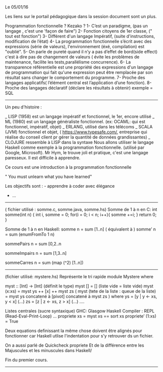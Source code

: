 Le 05/01/16

Les liens sur le portail pédagogique dans la session document sont un plus.

Programmation fonctionnelle ? Kezako ?
1- C’est un paradigme, (pas un langage , c'est une 'façon de faire")
2- Fonction citoyens de 1er classe, (" tout est fonction")
3- Différent d'un langage Impératif, (suite d'instructions, modification de l’état)
4- La programmation fonctionnelle s’écrit avec des expressions (série de valeurs), l'environnement (éxé, compilation) est "oublié".
5- On parle de pureté quand il n’y a pas d’effet de bord(side effect) c'est à dire pas de changement de valeurs ( évite les problèmes de maintenance, facilite les tests,parallélisme concurrence).
6- La transparence référentielle est une propriété des expressions d'un langage de programmation qui fait qu'une expression peut être remplacée par son résultat sans changer le comportement du programme.
7- Proche des langages applicatifs( l’élément central est l’application d’une fonction).
8- Proche des langages déclaratif (déclare les résultats à obtenir) exemple = SQL
___________________________________________________

Un peu d'histoire :

_ LISP (1958) est un langage impératif et fonctionnel, le 1er, encore utilisé
_ ML (1980) est un langage généraliste fonctionnel. (ex: OCAML: qui est fonctionnel, impératif, objet)
_ ERLANG, utilisé dans les télécoms
_ SCALA (JVM) fonctionnel et objet, ( https://www.typesafe.com/, entreprise qui réalise du conseil client pr gérer la quantité de données grandissantes)
_ CLOJURE ressemble à LISP dans la syntaxe
Nous allons utiliser le langage Haskell comme exemple à la programmation fonctionnelle. (utilisé par Google, Microsoft).
Mr Hym, le trouve joli et pratique, c'est une langage paresseux. Il est difficile à apprendre.

Ce cours est une introduction à la programmation fonctionnelle

" You must unlearn what you have learned"

Les objectifs sont : - apprendre à coder avec élégance
- ...
_______________________________________________
( fichier utilisé : somme.c, somme.java, somme.hs)
Somme de 1 à n en C:
int somme(int n) {
        int i, somme = 0;
        for(i = 0; i < n; i++){
                somme +=i;
}
        return 0;
}

Somme de 1 à n en Haskell:
somme n = sum [1..n]
( équivalent à )
somme’ n = sum (enumFromTo 1 n)

sommePairs n = sum [0,2..n

sommeImpairs n = sum [1,3..n]

sommeCarres n = sum (map (^2) [1..n])
___________________________________________
(fichier utilisé: mystere.hs) Représente le tri rapide
module Mystere where

myst :: [Int] -> [Int]  (définit le type)
myst []         = []      (liste vide = liste vide)
myst (x:xs) = myst ys ++ [x] ++ myst zs   ( myst (tete de la liste : queue de la liste) = myst ys concatené à [pivot] concatené à myst zs )
        where ys = [y | y <-  xs, y < x]              (...)
                zs = [z | z <- xs, z > x]                  (...)
....



Listes centrales (sucre syntaxique)
GHC:  Glasgow Haskell Compiler : REPL (Read-Eval-Print-Loop)
...
propriete xs = myst xs == sort xs
propriete’ (1:xs) = True

Deux equations definissant la même chose doivent être alignés pour fonctionner car Haskell utlise l'indentation pour s'y retrouver ds un fichier.

On a aussi parlé de Quickcheck propriete
Et de la différence entre les Majuscules et les minuscules dans Haskell/


Fin du premier cours.
___________________________________________________
